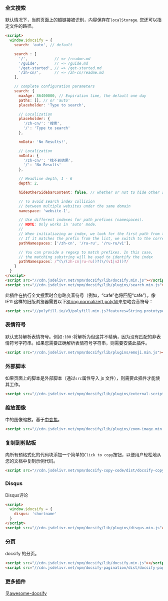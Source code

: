 ### 全文搜索

默认情况下，当前页面上的超链接被识别，内容保存在`localStorage`. 您还可以指定文件的路径。

```html
<script>
  window.$docsify = {
    search: 'auto', // default

    search : [
      '/',            // => /readme.md
      '/guide',       // => /guide.md
      '/get-started', // => /get-started.md
      '/zh-cn/',      // => /zh-cn/readme.md
    ],

    // complete configuration parameters
    search: {
      maxAge: 86400000, // Expiration time, the default one day
      paths: [], // or 'auto'
      placeholder: 'Type to search',

      // Localization
      placeholder: {
        '/zh-cn/': '搜索',
        '/': 'Type to search'
      },

      noData: 'No Results!',

      // Localization
      noData: {
        '/zh-cn/': '找不到结果',
        '/': 'No Results'
      },

      // Headline depth, 1 - 6
      depth: 2,

      hideOtherSidebarContent: false, // whether or not to hide other sidebar content

      // To avoid search index collision
      // between multiple websites under the same domain
      namespace: 'website-1',

      // Use different indexes for path prefixes (namespaces).
      // NOTE: Only works in 'auto' mode.
      //
      // When initialiazing an index, we look for the first path from the sidebar.
      // If it matches the prefix from the list, we switch to the corresponding index.
      pathNamespaces: ['/zh-cn', '/ru-ru', '/ru-ru/v1'],

      // You can provide a regexp to match prefixes. In this case,
      // the matching substring will be used to identify the index
      pathNamespaces: /^(\/(zh-cn|ru-ru))?(\/(v1|v2))?/
    }
  }
</script>
<script src="//cdn.jsdelivr.net/npm/docsify/lib/docsify.min.js"></script>
<script src="//cdn.jsdelivr.net/npm/docsify/lib/plugins/search.min.js"></script>
```

此插件在执行全文搜索时会忽略变音符号（例如，“cafe”也将匹配“cafe”）。像 IE11 这样的旧版浏览器需要以下[String.normalize() polyfill](https://developer.mozilla.org/en-US/docs/Web/JavaScript/Reference/Global_Objects/String/normalize)来忽略变音符号：

```html
<script src="//polyfill.io/v3/polyfill.min.js?features=String.prototype.normalize"></script>
```

### 表情符号

默认支持解析表情符号。例如`:100:`将解析为但这并不精确，因为没有匹配的非表情符号字符串。如果您需要正确解析表情符号字符串，则需要安装此插件。

```html
<script src="//cdn.jsdelivr.net/npm/docsify/lib/plugins/emoji.min.js"></script>
```

### 外部脚本

如果页面上的脚本是外部脚本（通过`src`属性导入 js 文件），则需要此插件才能使其工作。

```html
<script src="//cdn.jsdelivr.net/npm/docsify/lib/plugins/external-script.min.js"></script>
```

### 缩放图像

中的图像缩放。基于[中变焦](https://github.com/francoischalifour/medium-zoom)。

```html
<script src="//cdn.jsdelivr.net/npm/docsify/lib/plugins/zoom-image.min.js"></script>
```

### 复制到剪贴板

向所有预格式化的代码块添加一个简单的`Click to copy`按钮，以便用户轻松地从您的文档中复制示例代码。

```html
<script src="//cdn.jsdelivr.net/npm/docsify-copy-code/dist/docsify-copy-code.min.js"></script>
```

### Disqus

Disqus评论

```html
<script>
  window.$docsify = {
    disqus: 'shortname'
  }
</script>
<script src="//cdn.jsdelivr.net/npm/docsify/lib/plugins/disqus.min.js"></script>
```

### 分页

docsify 的分页。

```html
<script src="//cdn.jsdelivr.net/npm/docsify/lib/docsify.min.js"></script>
<script src="//cdn.jsdelivr.net/npm/docsify-pagination/dist/docsify-pagination.min.js"></script>
```

### 更多插件

见[awesome-docsify](https://docsify.js.org/#/awesome?id=plugins)

